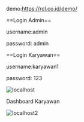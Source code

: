 demo:https://rcl.co.id/demo/

==Login Admin==

username:admin

password: admin

==Login Karyawan==

username:karyawan1

password: 123

![localhost](https://github.com/user-attachments/assets/51bfdf5e-e298-4365-8746-2fc089de3496)

Dashboard Karyawan 

![localhost2](https://github.com/user-attachments/assets/ebe5f6ab-322e-4b49-b477-5ba4a05df497)

